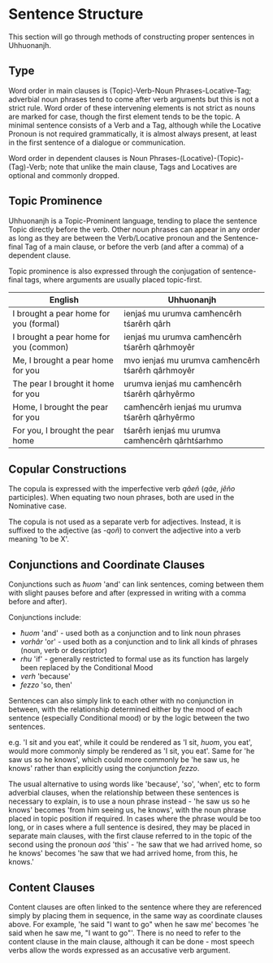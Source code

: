 # Sentence Structure

This section will go through methods of constructing proper sentences in Uhhuonanjh.

## Type

Word order in main clauses is (Topic)-Verb-Noun Phrases-Locative-Tag; adverbial noun phrases tend to come after verb arguments but this is not a strict rule.  Word order of these intervening elements is not strict as nouns are marked for case, though the first element tends to be the topic.  A minimal sentence consists of a Verb and a Tag, although while the Locative Pronoun is not required grammatically, it is almost always present, at least in the first sentence of a dialogue or communication.

Word order in dependent clauses is Noun Phrases-(Locative)-(Topic)-(Tag)-Verb; note that unlike the main clause, Tags and Locatives are optional and commonly dropped.

## Topic Prominence

Uhhuonanjh is a Topic-Prominent language, tending to place the sentence Topic directly before the verb.  Other noun phrases can appear in any order as long as they are between the Verb/Locative pronoun and the Sentence-final Tag of a main clause, or before the verb (and after a comma) of a dependent clause.

Topic prominence is also expressed through the conjugation of sentence-final tags, where arguments are usually placed topic-first.

|English                                |Uhhuonanjh                                   |
|---------------------------------------|---------------------------------------------|
|I brought a pear home for you (formal) |ienjaś mu urumva camħencêrh tśarêrh qârh     |
|I brought a pear home for you (common) |ienjaś mu urumva camħencêrh tśarêrh qârhmoyêr|
|Me, I brought a pear home for you      |mvo ienjaś mu urumva camħencêrh tśarêrh qârhmoyêr|
|The pear I brought it home for you     |urumva ienjaś mu camħencêrh tśarêrh qârhyêrmo|
|Home, I brought the pear for you       |camħencêrh ienjaś mu urumva tśarêrh qârhyêrmo|
|For you, I brought the pear home       |tśarêrh ienjaś mu urumva camħencêrh qârhtśarhmo|

## Copular Constructions

The copula is expressed with the imperfective verb *qâeñ* (*qâe, jêño* participles).  When equating two noun phrases, both are used in the Nominative case.

The copula is not used as a separate verb for adjectives.  Instead, it is suffixed to the adjective (as *-qoñ*) to convert the adjective into a verb meaning 'to be X'.

## Conjunctions and Coordinate Clauses

Conjunctions such as *ħuom* 'and' can link sentences, coming between them with slight pauses before and after (expressed in writing with a comma before and after).

Conjunctions include:

- *ħuom* 'and' - used both as a conjunction and to link noun phrases
- *vorhâr* 'or' - used both as a conjunction and to link all kinds of phrases (noun, verb or descriptor)
- *rhu* 'if' - generally restricted to formal use as its function has largely been replaced by the Conditional Mood
- *verh* 'because'
- *fezzo* 'so, then'

Sentences can also simply link to each other with no conjunction in between, with the relationship determined either by the mood of each sentence (especially Conditional mood) or by the logic between the two sentences.

e.g. 'I sit and you eat', while it could be rendered as 'I sit, *huom*, you eat', would more commonly simply be rendered as 'I sit, you eat'.  Same for 'he saw us so he knows', which could more commonly be 'he saw us, he knows' rather than explicitly using the conjunction *fezzo*.

The usual alternative to using words like 'because', 'so', 'when', etc to form adverbial clauses, when the relationship between these sentences is necessary to explain, is to use a noun phrase instead - 'he saw us so he knows' becomes 'from him seeing us, he knows', with the noun phrase placed in topic position if required.  In cases where the phrase would be too long, or in cases where a full sentence is desired, they may be placed in separate main clauses, with the first clause referred to in the topic of the second using the pronoun *aoś* 'this' - 'he saw that we had arrived home, so he knows' becomes 'he saw that we had arrived home, from this, he knows.'

## Content Clauses

Content clauses are often linked to the sentence where they are referenced simply by placing them in sequence, in the same way as coordinate clauses above.  For example, 'he said "I want to go" when he saw me' becomes 'he said when he saw me, "I want to go"'.  There is no need to refer to the content clause in the main clause, although it can be done - most speech verbs allow the words expressed as an accusative verb argument.
